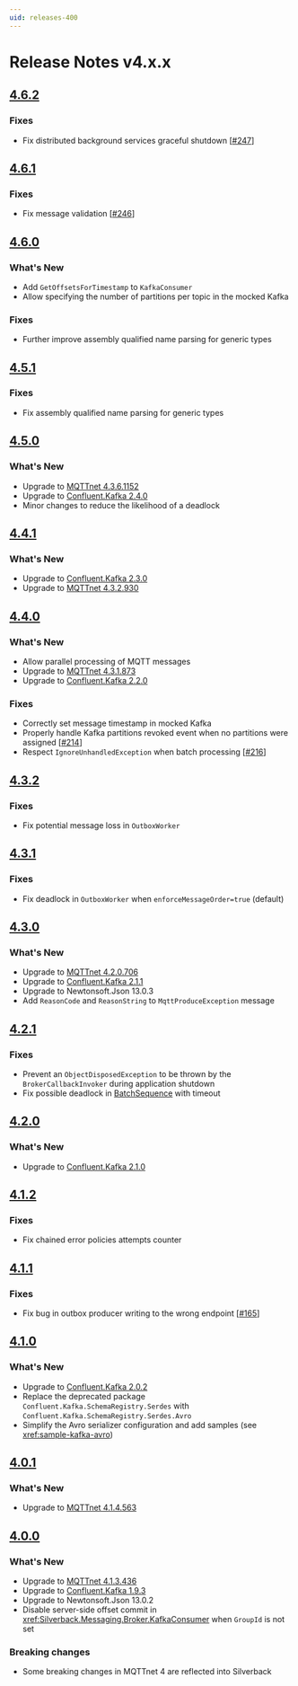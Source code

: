 ```yaml
---
uid: releases-400
---
```


# Release Notes v4.x.x

## [4.6.2](https://github.com/BEagle1984/silverback/releases/tag/v4.6.2)

### Fixes

* Fix distributed background services graceful shutdown [[#247](https://github.com/BEagle1984/silverback/issues/247)]

## [4.6.1](https://github.com/BEagle1984/silverback/releases/tag/v4.6.1)

### Fixes

* Fix message validation [[#246](https://github.com/BEagle1984/silverback/pull/246)]

## [4.6.0](https://github.com/BEagle1984/silverback/releases/tag/v4.6.0)

### What's New

* Add `GetOffsetsForTimestamp` to `KafkaConsumer`
* Allow specifying the number of partitions per topic in the mocked Kafka

### Fixes

* Further improve assembly qualified name parsing for generic types

## [4.5.1](https://github.com/BEagle1984/silverback/releases/tag/v4.5.1)

### Fixes

* Fix assembly qualified name parsing for generic types

## [4.5.0](https://github.com/BEagle1984/silverback/releases/tag/v4.5.0)

### What's New

* Upgrade to [MQTTnet 4.3.6.1152](https://github.com/chkr1011/MQTTnet/releases/tag/v4.3.6.1152)
* Upgrade to [Confluent.Kafka 2.4.0](https://github.com/confluentinc/confluent-kafka-dotnet/releases/tag/v2.3.0)
* Minor changes to reduce the likelihood of a deadlock

## [4.4.1](https://github.com/BEagle1984/silverback/releases/tag/v4.4.1)

### What's New

* Upgrade to [Confluent.Kafka 2.3.0](https://github.com/confluentinc/confluent-kafka-dotnet/releases/tag/v2.3.0)
* Upgrade to [MQTTnet 4.3.2.930](https://github.com/chkr1011/MQTTnet/releases/tag/v4.3.2.930)

## [4.4.0](https://github.com/BEagle1984/silverback/releases/tag/v4.4.0)

### What's New

* Allow parallel processing of MQTT messages
* Upgrade to [MQTTnet 4.3.1.873](https://github.com/chkr1011/MQTTnet/releases/tag/v4.3.1.873)
* Upgrade to [Confluent.Kafka 2.2.0](https://github.com/confluentinc/confluent-kafka-dotnet/releases/tag/v2.2.0)

### Fixes

* Correctly set message timestamp in mocked Kafka
* Properly handle Kafka partitions revoked event when no partitions were assigned [[#214](https://github.com/BEagle1984/silverback/issues/214)]
* Respect `IgnoreUnhandledException` when batch processing [[#216](https://github.com/BEagle1984/silverback/issues/216)]

## [4.3.2](https://github.com/BEagle1984/silverback/releases/tag/v4.3.2)

### Fixes

* Fix potential message loss in `OutboxWorker`

## [4.3.1](https://github.com/BEagle1984/silverback/releases/tag/v4.3.1)

### Fixes

* Fix deadlock in `OutboxWorker` when `enforceMessageOrder=true` (default)

## [4.3.0](https://github.com/BEagle1984/silverback/releases/tag/v4.3.0)

### What's New

* Upgrade to [MQTTnet 4.2.0.706](https://github.com/chkr1011/MQTTnet/releases/tag/v4.2.0.706)
* Upgrade to [Confluent.Kafka 2.1.1](https://github.com/confluentinc/confluent-kafka-dotnet/releases/tag/v2.1.1)
* Upgrade to Newtonsoft.Json 13.0.3
* Add `ReasonCode` and `ReasonString` to `MqttProduceException` message

## [4.2.1](https://github.com/BEagle1984/silverback/releases/tag/v4.2.1)

### Fixes

* Prevent an `ObjectDisposedException` to be thrown by the `BrokerCallbackInvoker` during application shutdown
* Fix possible deadlock in [BatchSequence](xref:Silverback.Messaging.Sequences.Batch.BatchSequence) with timeout

## [4.2.0](https://github.com/BEagle1984/silverback/releases/tag/v4.2.0)

### What's New

* Upgrade to [Confluent.Kafka 2.1.0](https://github.com/confluentinc/confluent-kafka-dotnet/releases/tag/v2.1.0)

## [4.1.2](https://github.com/BEagle1984/silverback/releases/tag/v4.1.2)

### Fixes

* Fix chained error policies attempts counter

## [4.1.1](https://github.com/BEagle1984/silverback/releases/tag/v4.1.1)

### Fixes

* Fix bug in outbox producer writing to the wrong endpoint [[#165](https://github.com/BEagle1984/silverback/issues/165)]

## [4.1.0](https://github.com/BEagle1984/silverback/releases/tag/v4.1.0)

### What's New

* Upgrade to [Confluent.Kafka 2.0.2](https://github.com/confluentinc/confluent-kafka-dotnet/releases/tag/v2.0.2)
* Replace the deprecated package `Confluent.Kafka.SchemaRegistry.Serdes` with `Confluent.Kafka.SchemaRegistry.Serdes.Avro`
* Simplify the Avro serializer configuration and add samples (see <xref:sample-kafka-avro>)

## [4.0.1](https://github.com/BEagle1984/silverback/releases/tag/v4.0.1)

### What's New

* Upgrade to [MQTTnet 4.1.4.563](https://github.com/chkr1011/MQTTnet/releases/tag/v4.1.4.563)

## [4.0.0](https://github.com/BEagle1984/silverback/releases/tag/v4.0.0)

### What's New

* Upgrade to [MQTTnet 4.1.3.436](https://github.com/chkr1011/MQTTnet/releases/tag/v4.1.3.436)
* Upgrade to [Confluent.Kafka 1.9.3](https://github.com/confluentinc/confluent-kafka-dotnet/releases/tag/v1.9.3)
* Upgrade to Newtonsoft.Json 13.0.2
* Disable server-side offset commit in <xref:Silverback.Messaging.Broker.KafkaConsumer> when `GroupId` is  not set

### Breaking changes

* Some breaking changes in MQTTnet 4 are reflected into Silverback
